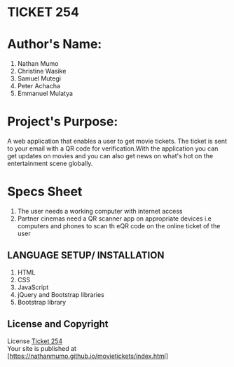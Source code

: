 # TICKET 254
# Author's Name:
 1. Nathan Mumo
 2. Christine Wasike
 3. Samuel Mutegi
 4. Peter Achacha
 5. Emmanuel Mulatya
# Project's Purpose:
A web application that enables a user to get movie tickets. The ticket is sent to your email with a QR code for verification.With the application you
can get updates on movies and you can also get news on what's hot on the entertainment scene globally.
# Specs Sheet
1. The user needs a working computer with internet access
2. Partner cinemas need a QR scanner app on appropriate devices i.e computers and phones to scan th eQR code on the  online ticket of the user

## LANGUAGE SETUP/ INSTALLATION
   1. HTML
   2. CSS
   3. JavaScript
   4. jQuery and Bootstrap libraries
   5. Bootstrap library


## License and Copyright

License [Ticket 254](license)<br>
Your site is published at [https://nathanmumo.github.io/movietickets/index.html]
